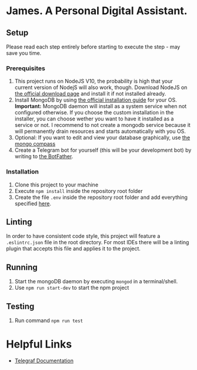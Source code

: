 # James. A Personal Digital Assistant.

## Setup
Please read each step entirely before starting to execute the step - may save you time.

### Prerequisites
1. This project runs on NodeJS V10, the probability is high that your current version of NodejS will also work, though. Download NodeJS on [the official download page](https://nodejs.org/de/download/) and install it if not installed already.
2. Install MongoDB by using [the official installation guide](https://docs.mongodb.com/manual/administration/install-community/) for your OS. **Important:** MongoDB daemon will install as a system service when not configured otherwise. If you choose the custom installation in the installer, you can choose wether you want to have it installed as a service or not. I recommend to not create a mongodb service because it will permanently drain resources and starts automatically with you OS.
3. Optional: If you want to edit and view your database graphically, use [the mongo compass](https://www.mongodb.com/products/compass)
4. Create a Telegram bot for yourself (this will be your development bot) by writing to [the BotFather](https://core.telegram.org/bots#6-botfather).

### Installation
1. Clone this project to your machine
2. Execute `npm install` inside the repository root folder
3. Create the file `.env` inside the repository root folder and add everything specified [here](https://github.com/dhbw-stg-tinf17a/ase-pda-project/wiki/Environment-Variables-needed).

## Linting
In order to have consistent code style, this project will feature a `.eslintrc.json` file in the root directory. For most IDEs there will be a linting plugin that accepts this file and applies it to the project.

## Running
1. Start the mongoDB daemon by executing `mongod` in a terminal/shell.
2. Use `npm run start-dev` to start the npm project

## Testing
1. Run command `npm run test`

# Helpful Links
- [Telegraf Documentation](https://telegraf.js.org/)
